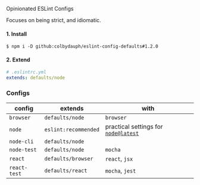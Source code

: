 Opinionated ESLint Configs

Focuses on being strict, and idiomatic.

#### 1. Install
```shell
$ npm i -D github:colbydauph/eslint-config-defaults#1.2.0
```

#### 2. Extend
```yaml
# .eslintrc.yml
extends: defaults/node
```

### Configs

| config | extends | with |
|---|---|---|
| `browser` | `defaults/node` | `browser` |
| `node` | `eslint:recommended` |  practical settings for [`node@latest`](https://hub.docker.com/_/node) |
| `node-cli` | `defaults/node` |  | 
| `node-test` | `defaults/node` | `mocha` | 
| `react` | `defaults/browser` | `react`, `jsx` |
| `react-test` | `defaults/react` | `mocha`, `jest` |